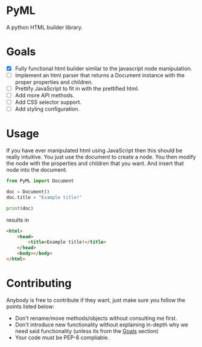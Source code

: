 # PyML
A python HTML builder library.


# Goals
- [x] Fully functional html builder similar to the javascript node manipulation.
- [ ] Implement an html parser that returns a Document instance with the proper properties and children.
- [ ] Prettify JavaScript to fit in with the prettified html.
- [ ] Add more API methods.
- [ ] Add CSS selector support.
- [ ] Add styling configuration.

# Usage
If you have ever manipulated html using JavaScript then this should be really intuitive.
You just use the document to create a node.
You then modify the node with the properties and children that you want.
And insert that node into the document.

```python
from PyML import Document

doc = Document()
doc.title = "Example title!"

print(doc)
```
results in
```html
<html>
    <head>
        <title>Example title!</title>
    </head>
    <body></body>
</html>
```


# Contributing
Anybody is free to contribute if they want, just make sure you follow the points listed below:
- Don't rename/move methods/objects without consulting me first.
- Don't introduce new functionality without explaining in-depth why we need said functionality (unless its from the [Goals](#goals) section)
- Your code must be PEP-8 compliable.
